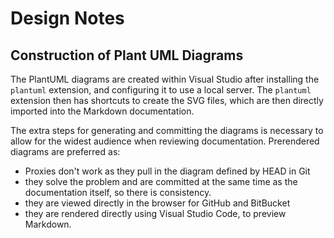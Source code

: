 # Design Notes

## Construction of Plant UML Diagrams

The PlantUML diagrams are created within Visual Studio after installing the
`plantuml` extension, and configuring it to use a local server. The `plantuml`
extension then has shortcuts to create the SVG files, which are then directly
imported into the Markdown documentation.

The extra steps for generating and committing the diagrams is necessary to allow
for the widest audience when reviewing documentation. Prerendered diagrams are
preferred as:

- Proxies don't work as they pull in the diagram defined by HEAD in Git
- they solve the problem and are committed at the same time as the documentation
  itself, so there is consistency.
- they are viewed directly in the browser for GitHub and BitBucket
- they are rendered directly using Visual Studio Code, to preview Markdown.
